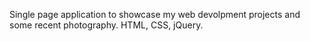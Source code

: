 Single page application to showcase my web devolpment projects and some recent photography. HTML, CSS, jQuery.
